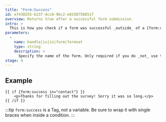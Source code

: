 ```yaml
---
title: "Form:Success"
id: e7430255-6237-4cc8-96c2-e8338758851f
overview: Returns true after a successful form submission.
intro: >
  This is how you check if a form was successful _outside_ of a [form:create](/tags/form-create) tag.
parameters:
  -
    name: handle|is|in|form|formset
    type: string
    description: >
      Specify the name of the form. Only required if you do _not_ use the `form:set` tag, or don't have a `form` defined in the current context.
stage: 4
---
```

## Example

```
{{ if {form:success in="contact"} }}
    <p>Thanks for filling out the survey! Sorry it was so long.</p>
{{ /if }}
```

:::tip
`form:success` is a Tag, not a variable. Be sure to wrap it with single braces when inside a condition.
:::
